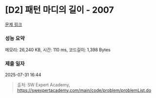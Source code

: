 # [D2] 패턴 마디의 길이 - 2007 

[문제 링크](https://swexpertacademy.com/main/code/problem/problemDetail.do?contestProbId=AV5P1kNKAl8DFAUq) 

### 성능 요약

메모리: 26,240 KB, 시간: 110 ms, 코드길이: 1,398 Bytes

### 제출 일자

2025-07-31 16:44



> 출처: SW Expert Academy, https://swexpertacademy.com/main/code/problem/problemList.do